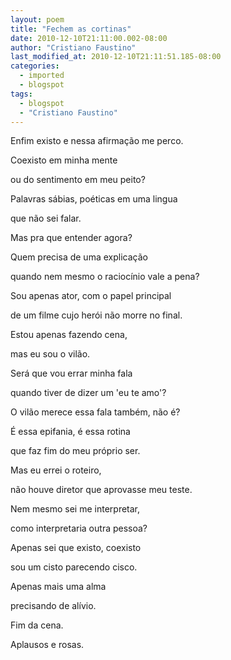 ```yaml
---
layout: poem
title: "Fechem as cortinas"
date: 2010-12-10T21:11:00.002-08:00
author: "Cristiano Faustino"
last_modified_at: 2010-12-10T21:11:51.185-08:00
categories:
  - imported
  - blogspot
tags:
  - blogspot
  - "Cristiano Faustino"
---
```


Enfim existo e nessa afirmação me perco.

Coexisto em minha mente 

ou do sentimento em meu peito?

Palavras sábias, poéticas em uma lingua

que não sei falar.

Mas pra que entender agora?

Quem precisa de uma explicação

quando nem mesmo o raciocínio vale a pena?

Sou apenas ator, com o papel principal

de um filme cujo herói não morre no final.

Estou apenas fazendo cena,

mas eu sou o vilão.

Será que vou errar minha fala

quando tiver de dizer um 'eu te amo'?

O vilão merece essa fala também, não é?

É essa epifania, é essa rotina

que faz fim do meu próprio ser.

Mas eu errei o roteiro,

não houve diretor que aprovasse meu teste.

Nem mesmo sei me interpretar,

como interpretaria outra pessoa?

Apenas sei que existo, coexisto

sou um cisto parecendo cisco.

Apenas mais uma alma

precisando de alívio.

Fim da cena.

Aplausos e rosas.